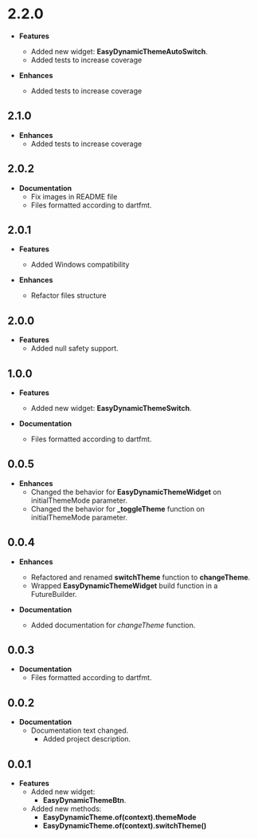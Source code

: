 # 2.2.0

- **Features**
  - Added new widget: **EasyDynamicThemeAutoSwitch**.
  - Added tests to increase coverage

- **Enhances**
  - Added tests to increase coverage
  
## 2.1.0

- **Enhances**
  - Added tests to increase coverage

## 2.0.2

- **Documentation**
  - Fix images in README file
  - Files formatted according to dartfmt.

## 2.0.1

- **Features**
  - Added Windows compatibility

- **Enhances**
  - Refactor files structure

## 2.0.0

- **Features**
  - Added null safety support.

## 1.0.0

- **Features**
  - Added new widget: **EasyDynamicThemeSwitch**.

- **Documentation**
  - Files formatted according to dartfmt.

## 0.0.5

- **Enhances**
  - Changed the behavior for **EasyDynamicThemeWidget** on initialThemeMode parameter.
  - Changed the behavior for **_toggleTheme** function on initialThemeMode parameter.

## 0.0.4

- **Enhances**
  - Refactored and renamed **switchTheme** function to **changeTheme**.
  - Wrapped **EasyDynamicThemeWidget** build function in a FutureBuilder.

- **Documentation**
  - Added documentation for *changeTheme* function.

## 0.0.3

- **Documentation**
  - Files formatted according to dartfmt.

## 0.0.2

- **Documentation**
  - Documentation text changed.
    - Added project description.

## 0.0.1

- **Features**
  - Added new widget:
    - **EasyDynamicThemeBtn**.
  - Added new methods:
    - **EasyDynamicTheme.of(context).themeMode**
    - **EasyDynamicTheme.of(context).switchTheme()**
